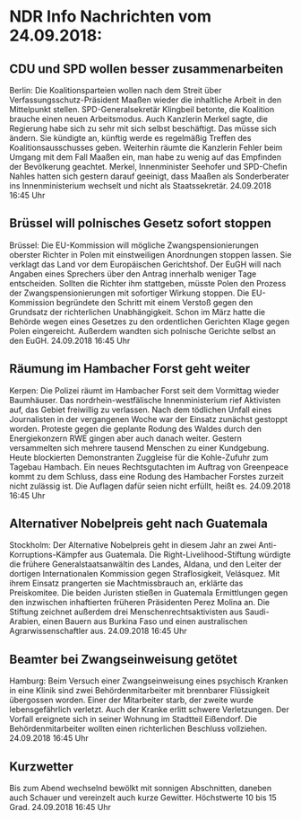 # NDR Info Nachrichten vom 24.09.2018:


## CDU und SPD wollen besser zusammenarbeiten
Berlin: Die Koalitionsparteien wollen nach dem Streit über Verfassungsschutz-Präsident Maaßen wieder die inhaltliche Arbeit in den Mittelpunkt stellen. SPD-Generalsekretär Klingbeil betonte, die Koalition brauche einen neuen Arbeitsmodus. Auch Kanzlerin Merkel sagte, die Regierung habe sich zu sehr mit sich selbst beschäftigt. Das müsse sich ändern. Sie kündigte an, künftig werde es regelmäßig Treffen des Koalitionsausschusses geben. Weiterhin räumte die Kanzlerin Fehler beim Umgang mit dem Fall Maaßen ein, man habe zu wenig auf das Empfinden der Bevölkerung geachtet. Merkel, Innenminister Seehofer und SPD-Chefin Nahles hatten sich gestern darauf geeinigt, dass Maaßen als Sonderberater ins Innenministerium wechselt und nicht als Staatssekretär. 24.09.2018 16:45 Uhr 

## Brüssel will polnisches Gesetz sofort stoppen
Brüssel: Die EU-Kommission will mögliche Zwangspensionierungen oberster Richter in Polen mit einstweiligen Anordnungen stoppen lassen. Sie verklagt das Land vor dem Europäischen Gerichtshof. Der EuGH will nach Angaben eines Sprechers über den Antrag innerhalb weniger Tage entscheiden. Sollten die Richter ihm stattgeben, müsste Polen den Prozess der Zwangspensionierungen mit sofortiger Wirkung stoppen. Die EU-Kommission begründete den Schritt mit einem Verstoß gegen den Grundsatz der richterlichen Unabhängigkeit. Schon im März hatte die Behörde wegen eines Gesetzes zu den ordentlichen Gerichten Klage gegen Polen eingereicht. Außerdem wandten sich polnische Gerichte selbst an den EuGH. 24.09.2018 16:45 Uhr 

## Räumung im Hambacher Forst geht weiter
Kerpen: Die Polizei räumt im Hambacher Forst seit dem Vormittag wieder Baumhäuser. Das nordrhein-westfälische Innenministerium rief Aktivisten auf, das Gebiet freiwillig zu verlassen. Nach dem tödlichen Unfall eines Journalisten in der vergangenen Woche war der Einsatz zunächst gestoppt worden. Proteste gegen die geplante Rodung des Waldes durch den Energiekonzern RWE gingen aber auch danach weiter. Gestern versammelten sich mehrere tausend Menschen zu einer Kundgebung. Heute blockierten Demonstranten Zuggleise für die Kohle-Zufuhr zum Tagebau Hambach. Ein neues Rechtsgutachten im Auftrag von Greenpeace kommt zu dem Schluss, dass eine Rodung des Hambacher Forstes zurzeit nicht zulässig ist. Die Auflagen dafür seien nicht erfüllt, heißt es. 24.09.2018 16:45 Uhr 

## Alternativer Nobelpreis geht nach Guatemala
Stockholm: Der Alternative Nobelpreis geht in diesem Jahr an zwei Anti-Korruptions-Kämpfer aus Guatemala. Die Right-Livelihood-Stiftung würdigte die frühere Generalstaatsanwältin des Landes, Aldana, und den Leiter der dortigen Internationalen Kommission gegen Straflosigkeit, Velásquez. Mit ihrem Einsatz prangerten sie Machtmissbrauch an, erklärte das Preiskomitee. Die beiden Juristen stießen in Guatemala Ermittlungen gegen den inzwischen inhaftierten früheren Präsidenten Perez Molina an. Die Stiftung zeichnet außerdem drei Menschenrechtsaktivisten aus Saudi-Arabien, einen Bauern aus Burkina Faso und einen australischen Agrarwissenschaftler aus. 24.09.2018 16:45 Uhr 

## Beamter bei Zwangseinweisung getötet
Hamburg: Beim Versuch einer Zwangseinweisung eines psychisch Kranken in eine Klinik sind zwei Behördenmitarbeiter mit brennbarer Flüssigkeit übergossen worden. Einer der Mitarbeiter starb, der zweite wurde lebensgefährlich verletzt. Auch der Kranke erlitt schwere Verletzungen. Der Vorfall ereignete sich in seiner Wohnung im Stadtteil Eißendorf. Die Behördenmitarbeiter wollten einen richterlichen Beschluss vollziehen. 24.09.2018 16:45 Uhr 

## Kurzwetter
Bis zum Abend wechselnd bewölkt mit sonnigen Abschnitten, daneben auch Schauer und vereinzelt auch kurze Gewitter. Höchstwerte 10 bis 15 Grad. 24.09.2018 16:45 Uhr 
